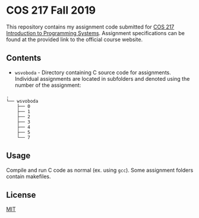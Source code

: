 # COS 217 Fall 2019

This repository contains my assignment code submitted for [COS 217 Introduction to Programming Systems](https://www.cs.princeton.edu/courses/archive/fall19/cos217/assignments.html). Assignment specifications can be found at the provided link to the official course website.

## Contents

* `wsvoboda` - Directory containing C source code for assignments. Individual assignments are located in subfolders and denoted using the number of the assignment:

```
.
└── wsvoboda
    ├── 0
    ├── 1
    ├── 2
    ├── 3
    ├── 4
    ├── 5
    └── 7
```

## Usage

Compile and run C code as normal (ex. using `gcc`). Some assignment folders contain makefiles.

## License
[MIT](https://choosealicense.com/licenses/mit/)
